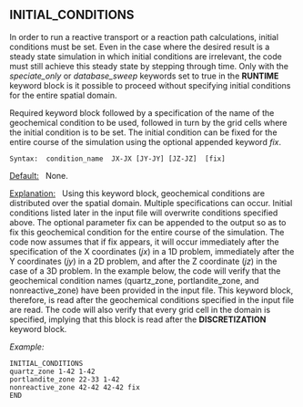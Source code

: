 ## INITIAL_CONDITIONS

In order to run a reactive transport or a reaction path calculations,
initial conditions must be set. Even in the case where the desired
result is a steady state simulation in which initial conditions are
irrelevant, the code must still achieve this steady state by stepping
through time. Only with the *speciate_only* or *database_sweep*
keywords set to true in the **RUNTIME** keyword block is it possible to
proceed without specifying initial conditions for the entire spatial
domain.

Required keyword block followed by a specification of the name of the
geochemical condition to be used, followed in turn by the grid cells
where the initial condition is to be set. The initial condition can be
fixed for the entire course of the simulation using the optional
appended keyword *fix*.

    Syntax:  condition_name  JX-JX [JY-JY] [JZ-JZ]  [fix]  

<u>Default:</u> &nbsp; None.

<u>Explanation:</u> &nbsp; Using this keyword block, geochemical
conditions are distributed over the spatial domain. Multiple
specifications can occur. Initial conditions listed later in the input
file will overwrite conditions specified above. The optional parameter
fix can be appended to the output so as to fix this geochemical
condition for the entire course of the simulation. The code now assumes
that if fix appears, it will occur immediately after the specification
of the X coordinates (*jx*) in a 1D problem, immediately after the Y
coordinates (*jy*) in a 2D problem, and after the Z coordinate (*jz*) in the
case of a 3D problem. In the example below, the code will verify that
the geochemical condition names (quartz_zone, portlandite_zone, and
nonreactive_zone) have been provided in the input file. This keyword
block, therefore, is read after the geochemical conditions specified in
the input file are read. The code will also verify that every grid cell
in the domain is specified, implying that this block is read after the
**DISCRETIZATION** keyword block.

*Example:*

    INITIAL_CONDITIONS
    quartz_zone 1-42 1-42
    portlandite_zone 22-33 1-42
    nonreactive_zone 42-42 42-42 fix
    END